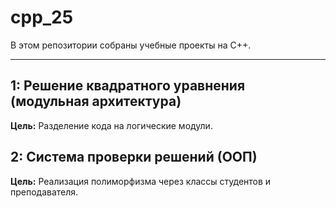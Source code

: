 # cpp_25
В этом репозитории собраны учебные проекты на C++.

---

## 1: Решение квадратного уравнения (модульная архитектура)
**Цель:** Разделение кода на логические модули.  

## 2: Система проверки решений (ООП)
**Цель:** Реализация полиморфизма через классы студентов и преподавателя.
